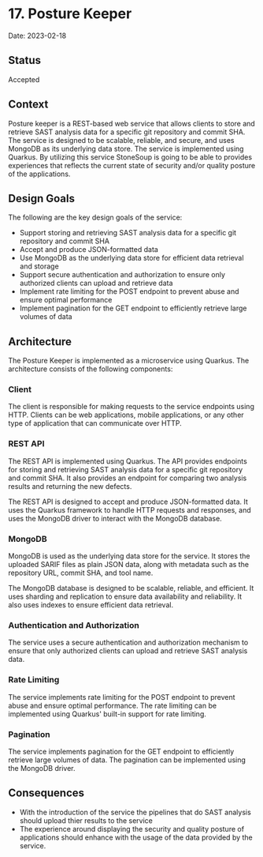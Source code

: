 # 17. Posture Keeper

Date: 2023-02-18

## Status

Accepted

## Context
Posture keeper is a REST-based web service that allows clients to store and retrieve SAST analysis data for a specific git repository and commit SHA. The service is designed to be scalable, reliable, and secure, and uses MongoDB as its underlying data store. The service is implemented using Quarkus. By utilizing this service StoneSoup is going to be able to provides experiences that reflects the current state of security and/or quality posture of the applications.

## Design Goals

The following are the key design goals of the service:

* Support storing and retrieving SAST analysis data for a specific git repository and commit SHA
* Accept and produce JSON-formatted data
* Use MongoDB as the underlying data store for efficient data retrieval and storage
* Support secure authentication and authorization to ensure only authorized clients can upload and retrieve data
* Implement rate limiting for the POST endpoint to prevent abuse and ensure optimal performance
* Implement pagination for the GET endpoint to efficiently retrieve large volumes of data

## Architecture

The Posture Keeper is implemented as a microservice using Quarkus. The architecture consists of the following components:

### Client

The client is responsible for making requests to the service endpoints using HTTP. Clients can be web applications, mobile applications, or any other type of application that can communicate over HTTP.

### REST API

The REST API is implemented using Quarkus. The API provides endpoints for storing and retrieving SAST analysis data for a specific git repository and commit SHA. It also provides an endpoint for comparing two analysis results and returning the new defects.

The REST API is designed to accept and produce JSON-formatted data. It uses the Quarkus framework to handle HTTP requests and responses, and uses the MongoDB driver to interact with the MongoDB database.

### MongoDB

MongoDB is used as the underlying data store for the service. It stores the uploaded SARIF files as plain JSON data, along with metadata such as the repository URL, commit SHA, and tool name.

The MongoDB database is designed to be scalable, reliable, and efficient. It uses sharding and replication to ensure data availability and reliability. It also uses indexes to ensure efficient data retrieval.

### Authentication and Authorization

The service uses a secure authentication and authorization mechanism to ensure that only authorized clients can upload and retrieve SAST analysis data.

### Rate Limiting

The service implements rate limiting for the POST endpoint to prevent abuse and ensure optimal performance. The rate limiting can be implemented using Quarkus' built-in support for rate limiting.

### Pagination

The service implements pagination for the GET endpoint to efficiently retrieve large volumes of data. The pagination can be implemented using the MongoDB driver.

## Consequences

* With the introduction of the service the pipelines that do SAST analysis should upload thier results to the service
* The experience around displaying the security and quality posture of applications should enhance with the usage of the data provided by the service.

